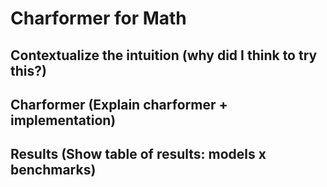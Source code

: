 # Charformer for Math

## Contextualize the intuition (why did I think to try this?)

## Charformer (Explain charformer + implementation)

## Results (Show table of results: models x benchmarks)
